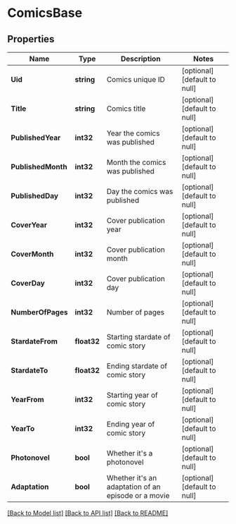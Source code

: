 # ComicsBase

## Properties
Name | Type | Description | Notes
------------ | ------------- | ------------- | -------------
**Uid** | **string** | Comics unique ID | [optional] [default to null]
**Title** | **string** | Comics title | [optional] [default to null]
**PublishedYear** | **int32** | Year the comics was published | [optional] [default to null]
**PublishedMonth** | **int32** | Month the comics was published | [optional] [default to null]
**PublishedDay** | **int32** | Day the comics was published | [optional] [default to null]
**CoverYear** | **int32** | Cover publication year | [optional] [default to null]
**CoverMonth** | **int32** | Cover publication month | [optional] [default to null]
**CoverDay** | **int32** | Cover publication day | [optional] [default to null]
**NumberOfPages** | **int32** | Number of pages | [optional] [default to null]
**StardateFrom** | **float32** | Starting stardate of comic story | [optional] [default to null]
**StardateTo** | **float32** | Ending stardate of comic story | [optional] [default to null]
**YearFrom** | **int32** | Starting year of comic story | [optional] [default to null]
**YearTo** | **int32** | Ending year of comic story | [optional] [default to null]
**Photonovel** | **bool** | Whether it&#39;s a photonovel | [optional] [default to null]
**Adaptation** | **bool** | Whether it&#39;s an adaptation of an episode or a movie | [optional] [default to null]

[[Back to Model list]](../README.md#documentation-for-models) [[Back to API list]](../README.md#documentation-for-api-endpoints) [[Back to README]](../README.md)


